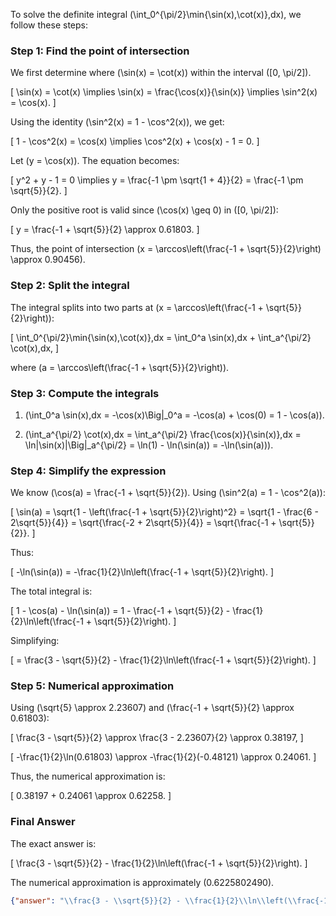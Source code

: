 To solve the definite integral \(\int_0^{\pi/2}\min\{\sin(x),\cot(x)\}\,dx\), we follow these steps:

### Step 1: Find the point of intersection
We first determine where \(\sin(x) = \cot(x)\) within the interval \([0, \pi/2]\).

\[
\sin(x) = \cot(x) \implies \sin(x) = \frac{\cos(x)}{\sin(x)} \implies \sin^2(x) = \cos(x).
\]

Using the identity \(\sin^2(x) = 1 - \cos^2(x)\), we get:

\[
1 - \cos^2(x) = \cos(x) \implies \cos^2(x) + \cos(x) - 1 = 0.
\]

Let \(y = \cos(x)\). The equation becomes:

\[
y^2 + y - 1 = 0 \implies y = \frac{-1 \pm \sqrt{1 + 4}}{2} = \frac{-1 \pm \sqrt{5}}{2}.
\]

Only the positive root is valid since \(\cos(x) \geq 0\) in \([0, \pi/2]\):

\[
y = \frac{-1 + \sqrt{5}}{2} \approx 0.61803.
\]

Thus, the point of intersection \(x = \arccos\left(\frac{-1 + \sqrt{5}}{2}\right) \approx 0.90456\).

### Step 2: Split the integral
The integral splits into two parts at \(x = \arccos\left(\frac{-1 + \sqrt{5}}{2}\right)\):

\[
\int_0^{\pi/2}\min\{\sin(x),\cot(x)\}\,dx = \int_0^a \sin(x)\,dx + \int_a^{\pi/2} \cot(x)\,dx,
\]

where \(a = \arccos\left(\frac{-1 + \sqrt{5}}{2}\right)\).

### Step 3: Compute the integrals
1. \(\int_0^a \sin(x)\,dx = -\cos(x)\Big|_0^a = -\cos(a) + \cos(0) = 1 - \cos(a)\).

2. \(\int_a^{\pi/2} \cot(x)\,dx = \int_a^{\pi/2} \frac{\cos(x)}{\sin(x)}\,dx = \ln|\sin(x)|\Big|_a^{\pi/2} = \ln(1) - \ln(\sin(a)) = -\ln(\sin(a))\).

### Step 4: Simplify the expression
We know \(\cos(a) = \frac{-1 + \sqrt{5}}{2}\). Using \(\sin^2(a) = 1 - \cos^2(a)\):

\[
\sin(a) = \sqrt{1 - \left(\frac{-1 + \sqrt{5}}{2}\right)^2} = \sqrt{1 - \frac{6 - 2\sqrt{5}}{4}} = \sqrt{\frac{-2 + 2\sqrt{5}}{4}} = \sqrt{\frac{-1 + \sqrt{5}}{2}}.
\]

Thus:

\[
-\ln(\sin(a)) = -\frac{1}{2}\ln\left(\frac{-1 + \sqrt{5}}{2}\right).
\]

The total integral is:

\[
1 - \cos(a) - \ln(\sin(a)) = 1 - \frac{-1 + \sqrt{5}}{2} - \frac{1}{2}\ln\left(\frac{-1 + \sqrt{5}}{2}\right).
\]

Simplifying:

\[
= \frac{3 - \sqrt{5}}{2} - \frac{1}{2}\ln\left(\frac{-1 + \sqrt{5}}{2}\right).
\]

### Step 5: Numerical approximation
Using \(\sqrt{5} \approx 2.23607\) and \(\frac{-1 + \sqrt{5}}{2} \approx 0.61803\):

\[
\frac{3 - \sqrt{5}}{2} \approx \frac{3 - 2.23607}{2} \approx 0.38197,
\]

\[
-\frac{1}{2}\ln(0.61803) \approx -\frac{1}{2}(-0.48121) \approx 0.24061.
\]

Thus, the numerical approximation is:

\[
0.38197 + 0.24061 \approx 0.62258.
\]

### Final Answer
The exact answer is:

\[
\frac{3 - \sqrt{5}}{2} - \frac{1}{2}\ln\left(\frac{-1 + \sqrt{5}}{2}\right).
\]

The numerical approximation is approximately \(0.6225802490\).

```json
{"answer": "\\frac{3 - \\sqrt{5}}{2} - \\frac{1}{2}\\ln\\left(\\frac{-1 + \\sqrt{5}}{2}\\right)", "numerical_answer": "0.6225802490"}
```